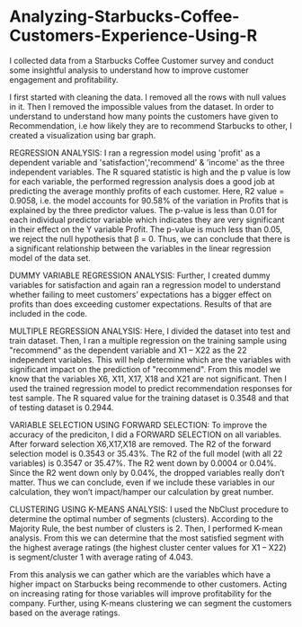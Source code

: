 # Analyzing-Starbucks-Coffee-Customers-Experience-Using-R
I collected data from a Starbucks Coffee Customer survey and conduct some insightful analysis to understand how to improve customer engagement and profitability. 

I first started with cleaning the data. I removed all the rows with null values in it. Then I removed the impossible values from the dataset.
In order to understand to understand how many points the customers have given to Recommendation, i.e how likely they are to recommend Starbucks to other, I created a visualization using bar graph.

REGRESSION ANALYSIS:
I ran a regression model using 'profit' as a dependent variable and 'satisfaction','recommend' & 'income' as the three independent variables.
The R squared statistic is high and the p value is low for each variable, the performed regression analysis does a good job at predicting the average monthly profits of each customer. 
Here, R2 value = 0.9058, i.e. the model accounts for 90.58% of the variation in Profits that is explained by the three predictor values. 
The p-value is less than 0.01 for each individual predictor variable which indicates they are very significant in their effect on the Y variable Profit. 
The p-value is much less than 0.05, we reject the null hypothesis that β = 0. 
Thus, we can conclude that there is a significant relationship between the variables in the linear regression model of the data set.

DUMMY VARIABLE REGRESSION ANALYSIS:
Further, I created dummy variables for satisfaction and again ran a regression model to understand whether failing to meet customers’ expectations has a bigger effect on profits than does exceeding customer expectations. Results of that are included in the code.

MULTIPLE REGRESSION ANALYSIS:
Here, I divided the dataset into test and train dataset. 
Then, I ran a multiple regression on the training sample using "recommend" as the dependent variable and X1 – X22 as the 22 independent variables. This will help determine which are the variables with significant impact on the prediction of "recommend".
From this model we know that the variables X6, X11, X17, X18 and X21 are not significant.
Then I used the trained regression model to predict recommendation responses for test sample.
The R squared value for the training dataset is 0.3548 and that of testing dataset is 0.2944. 

VARIABLE SELECTION USING FORWARD SELECTION:
To improve the accuracy of the prediciton, I did a FORWARD SELECTION on all variables. After forward selection X6,X17,X18 are removed.
The R2 of the forward selection model is 0.3543 or 35.43%. The R2 of the full model (with all 22 variables) is 0.3547 or 35.47%.
The R2 went down by 0.0004 or 0.04%. Since the R2 went down only by 0.04%, the dropped variables really don’t matter. 
Thus we can conclude, even if we include these variables in our calculation, they won’t impact/hamper our calculation by great number.

CLUSTERING USING K-MEANS ANALYSIS:
I used the NbClust procedure to determine the optimal number of segments (clusters). According to the Majority Rule, the best number of clusters is 2. 
Then, I performed K-mean analysis. From this we can determine that the most satisfied segment with the highest average ratings (the highest cluster center values for X1 – X22) is segment/cluster 1 with average rating of 4.043. 

From this analysis we can gather which are the variables which have a higher impact on Starbucks being recommende to other customers. Acting on increasing rating for those variables will improve profitability for the company. Further, using K-means clustering we can segment the customers based on the average ratings. 
